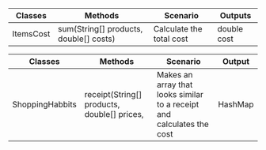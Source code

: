 | Classes   | Methods                                | Scenario                 | Outputs     |
|-----------|----------------------------------------|--------------------------|-------------|
| ItemsCost | sum(String[] products, double[] costs) | Calculate the total cost | double cost |

| Classes         | Methods                                      | Scenario                                                               | Output  |
|-----------------|----------------------------------------------|------------------------------------------------------------------------|---------|
| ShoppingHabbits | receipt(String[] products, double[] prices,  | Makes an array that looks similar to a receipt and calculates the cost | HashMap |
